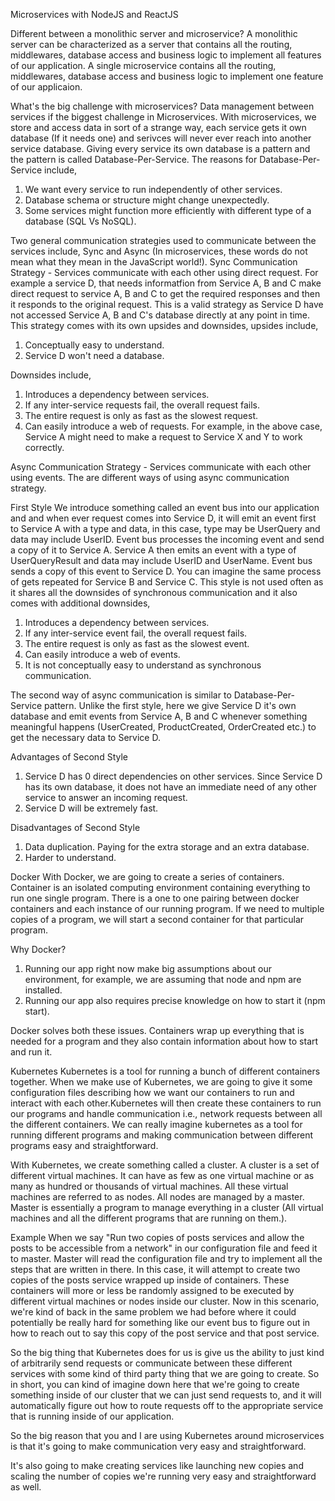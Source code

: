 Microservices with NodeJS and ReactJS

Different between a monolithic server and microservice?
A monolithic server can be characterized as a server that contains all the routing, middlewares, database access and business logic to implement all features of our application.
A single microservice contains all the routing, middlewares, database access and business logic to implement one feature of our applicaion.

What's the big challenge with microservices?
Data management between services if the biggest challenge in Microservices. With microservices, we store and access data in sort of a strange way, each service gets it own database (If it needs one) and serivces will never ever reach into another service database. Giving every service its own database is a pattern and the pattern is called Database-Per-Service. The reasons for Database-Per-Service include,

1. We want every service to run independently of other services.
2. Database schema or structure might change unexpectedly.
3. Some services might function more efficiently with different type of a database (SQL Vs NoSQL).

Two general communication strategies used to communicate between the services include, Sync and Async (In microservices, these words do not mean what they mean in the JavaScript world!).
Sync Communication Strategy - Services communicate with each other using direct request. For example a service D, that needs informatfion from Service A, B and C make direct request to service A, B and C to get the required responses and then it responds to the original request. This is a valid strategy as Service D have not accessed Service A, B and C's database directly at any point in time. This strategy comes with its own upsides and downsides, upsides include,

1. Conceptually easy to understand.
2. Service D won't need a database.

Downsides include,

1. Introduces a dependency between services.
2. If any inter-service requests fail, the overall request fails.
3. The entire request is only as fast as the slowest request.
4. Can easily introduce a web of requests. For example, in the above case, Service A might need to make a request to Service X and Y to work correctly.

Async Communication Strategy - Services communicate with each other using events. The are different ways of using async communication strategy.

First Style
We introduce something called an event bus into our application and and when ever request comes into Service D, it will emit an event first to Service A with a type and data, in this case, type may be UserQuery and data may include UserID. Event bus processes the incoming event and send a copy of it to Service A. Service A then emits an event with a type of UserQueryResult and data may include UserID and UserName. Event bus sends a copy of this event to Service D. You can imagine the same process of gets repeated for Service B and Service C. This style is not used often as it shares all the downsides of synchronous communication and it also comes with additional downsides,

1. Introduces a dependency between services.
2. If any inter-service event fail, the overall request fails.
3. The entire request is only as fast as the slowest event.
4. Can easily introduce a web of events.
5. It is not conceptually easy to understand as synchronous communication.

The second way of async communication is similar to Database-Per-Service pattern. Unlike the first style, here we give Service D it's own database and emit events from Service A, B and C whenever something meaningful happens (UserCreated, ProductCreated, OrderCreated etc.) to get the necessary data to Service D.

Advantages of Second Style

1. Service D has 0 direct dependencies on other services. Since Service D has its own database, it does not have an immediate need of any other service to answer an incoming request.
2. Service D will be extremely fast.

Disadvantages of Second Style

1. Data duplication. Paying for the extra storage and an extra database.
2. Harder to understand.

Docker
With Docker, we are going to create a series of containers. Container is an isolated computing environment containing everything to run one single program.
There is a one to one pairing between docker containers and each instance of our running program. If we need to multiple copies of a program, we will start a second container for that particular program.

Why Docker?

1. Running our app right now make big assumptions about our environment, for example, we are assuming that node and npm are installed.
2. Running our app also requires precise knowledge on how to start it (npm start).

Docker solves both these issues. Containers wrap up everything that is needed for a program and they also contain information about how to start and run it.

Kubernetes
Kubernetes is a tool for running a bunch of different containers together. When we make use of Kubernetes, we are going to give it some configuration files describing how we want our containers to run and interact with each other.Kubernetes will then create these containers to run our programs and handle communication i.e., network requests between all the different containers. We can really imagine kubernetes as a tool for running different programs and making communication between different programs easy and straightforward.

With Kubernetes, we create something called a cluster. A cluster is a set of different virtual machines. It can have as few as one virtual machine or as many as hundred or thousands of virtual machines. All these virtual machines are referred to as nodes. All nodes are managed by a master. Master is essentially a program to manage everything in a cluster (All virtual machines and all the different programs that are running on them.).

Example
When we say "Run two copies of posts services and allow the posts to be accessible from a network" in our configuration file and feed it to master. Master will read the configuration file and try to implement all the steps that are written in there. In this case, it will attempt to create two copies of the posts service wrapped up inside of containers. These containers will more or less be randomly assigned to be executed by different virtual machines or nodes inside our cluster. Now in this scenario, we're kind of back in the same problem we had before where it could potentially be really hard for something like our event bus to figure out in how to reach out to say this copy of the post service and that post service.

So the big thing that Kubernetes does for us is give us the ability to just kind of arbitrarily send requests or communicate between these different services with some kind of third party thing that we are going to create. So in short, you can kind of imagine down here that we're going to create something inside of our cluster that we can just send requests to, and it will automatically figure out how to route requests off to the appropriate service that is running inside of our application.

So the big reason that you and I are using Kubernetes around microservices is that it's going to make communication very easy and straightforward.

It's also going to make creating services like launching new copies and scaling the number of copies we're running very easy and straightforward as well.

